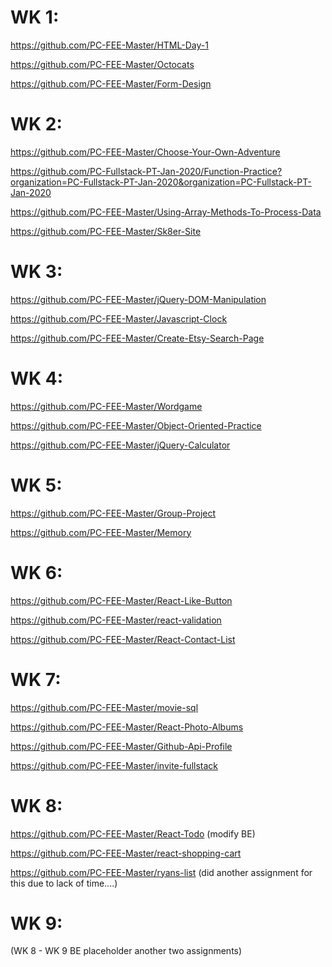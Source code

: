 # WK 1:

https://github.com/PC-FEE-Master/HTML-Day-1

https://github.com/PC-FEE-Master/Octocats

https://github.com/PC-FEE-Master/Form-Design

# WK 2:

https://github.com/PC-FEE-Master/Choose-Your-Own-Adventure

https://github.com/PC-Fullstack-PT-Jan-2020/Function-Practice?organization=PC-Fullstack-PT-Jan-2020&organization=PC-Fullstack-PT-Jan-2020

https://github.com/PC-FEE-Master/Using-Array-Methods-To-Process-Data

https://github.com/PC-FEE-Master/Sk8er-Site

# WK 3:

https://github.com/PC-FEE-Master/jQuery-DOM-Manipulation

https://github.com/PC-FEE-Master/Javascript-Clock

https://github.com/PC-FEE-Master/Create-Etsy-Search-Page

# WK 4:

https://github.com/PC-FEE-Master/Wordgame

https://github.com/PC-FEE-Master/Object-Oriented-Practice

https://github.com/PC-FEE-Master/jQuery-Calculator

# WK 5:

https://github.com/PC-FEE-Master/Group-Project

https://github.com/PC-FEE-Master/Memory


# WK 6:

https://github.com/PC-FEE-Master/React-Like-Button

https://github.com/PC-FEE-Master/react-validation

https://github.com/PC-FEE-Master/React-Contact-List


# WK 7:

https://github.com/PC-FEE-Master/movie-sql

https://github.com/PC-FEE-Master/React-Photo-Albums

https://github.com/PC-FEE-Master/Github-Api-Profile

https://github.com/PC-FEE-Master/invite-fullstack

# WK 8:

https://github.com/PC-FEE-Master/React-Todo (modify BE)

https://github.com/PC-FEE-Master/react-shopping-cart

https://github.com/PC-FEE-Master/ryans-list (did another assignment for this due to lack of time....)


# WK 9:


(WK 8 - WK 9 BE placeholder another two assignments)